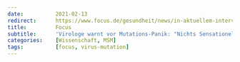 ```yaml
---
date:          2021-02-13
redirect:      https://www.focus.de/gesundheit/news/in-aktuellem-interview-virologe-warnt-vor-mutations-panik-nichts-sensationelles-sondern-ganz-normal_id_12977045.html
title:         Focus
subtitle:      'Virologe warnt vor Mutations-Panik: "Nichts Sensationelles, sondern ganz normal"'
categories:    [Wissenschaft, MSM]
tags:          [focus, virus-mutation]
---
```

